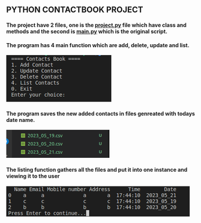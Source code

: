 ## **PYTHON CONTACTBOOK PROJECT**  

#### **The project have 2 files, one is the [project.py](https://github.com/abdulrahman102/contact_book/blob/master/project.py) file which have class and methods and the second is [main.py](https://github.com/abdulrahman102/contact_book/blob/master/main.py) which is the original script.**  

#### **The program has 4 main function which are add, delete, update and list.**  

![](https://github.com/abdulrahman102/contact_book/blob/master/screenshots/1.png)  

#### **The program saves the new added contacts in files genreated with todays date name.**  

![](https://github.com/abdulrahman102/contact_book/blob/master/screenshots/2.png)  

#### **The listing function gathers all the files and put it into one instance and viewing it to the user**  

![](https://github.com/abdulrahman102/contact_book/blob/master/screenshots/3.png)  